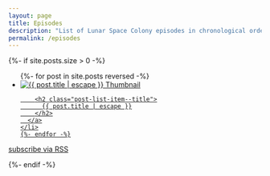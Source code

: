 ```yaml
---
layout: page
title: Episodes
description: "List of Lunar Space Colony episodes in chronological order."
permalink: /episodes
---
```


{%- if site.posts.size > 0 -%}
  <ul class="post-list">
    {%- for post in site.posts reversed -%}
    <li class="post-list-item">
      <a class="post-link" href="{{ post.url | relative_url }}">
        <img class="post-list-item--image" src="{{ post.image }}" alt="{{ post.title | escape }} Thumbnail">

        <h2 class="post-list-item--title">
          {{ post.title | escape }}
        </h2>
      </a>
    </li>
    {%- endfor -%}
  </ul>

  <p class="rss-subscribe">subscribe <a href="{{ "/feed.xml" | relative_url }}">via RSS</a></p>
{%- endif -%}
